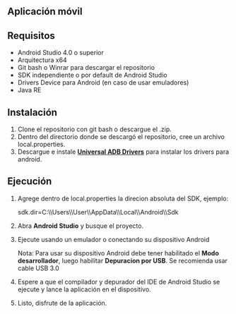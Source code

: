 ## Aplicación móvil

## **Requisitos**

- Android Studio 4.0 o superior
- Arquitectura x64
- Git bash o Winrar para descargar el repositorio
- SDK independiente o por default de Android Studio
- Drivers Device para Android (en caso de usar emuladores)
- Java RE

## **Instalación**

1. Clone el repositorio con git bash o descargue el .zip.
2. Dentro del directorio donde se descargó el repositorio, cree un archivo local.properties.
3. Descargue e instale [**Universal ADB Drivers**](https://adb.clockworkmod.com/) para instalar los drivers para android.

## **Ejecución**

1. Agrege dentro de local.properties la direcion absoluta del SDK, ejemplo:

    sdk.dir=C\:\\\Users\\\User\\\AppData\\\Local\\\Android\\\Sdk

2. Abra **Android Studio** y busque el proyecto.
3. Ejecute usando un emulador o conectando su dispositivo Android

    Nota: Para usar su dispositivo Android debe tener habilitado el **Modo desarrollador**, luego habilitar **Depuracion por USB**. Se recomienda usar cable USB 3.0

4. Espere a que el compilador y depurador del IDE de Android Studio se ejecute y lance la aplicación en el dispositivo.
5. Listo, disfrute de la aplicación.
